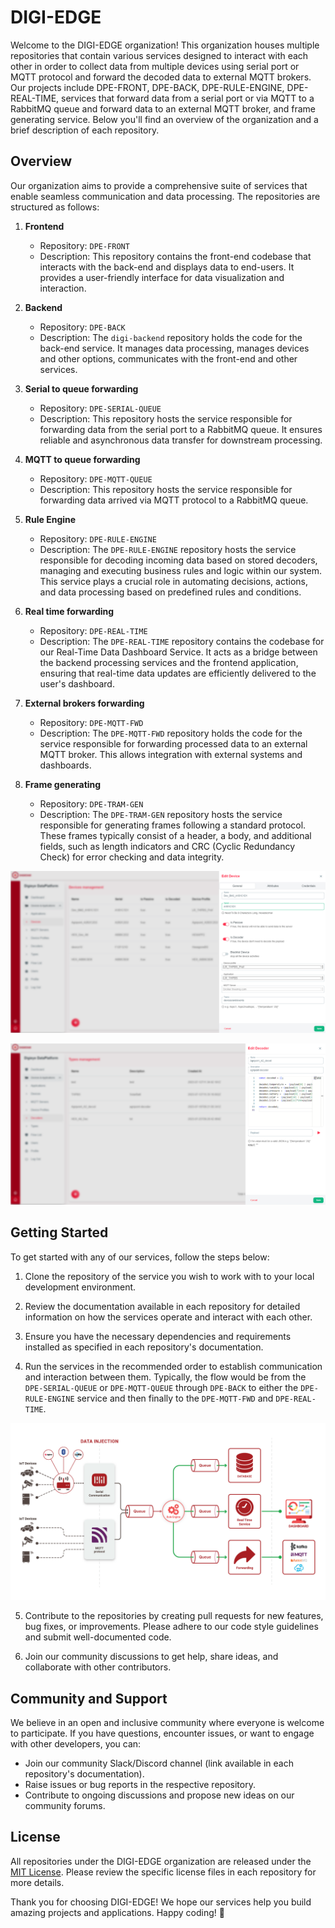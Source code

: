 # DIGI-EDGE

Welcome to the DIGI-EDGE organization! This organization houses multiple repositories that contain various services designed to interact with each other in order to collect data from multiple devices using serial port or MQTT protocol and forward the decoded data to external MQTT brokers. Our projects include DPE-FRONT, DPE-BACK, DPE-RULE-ENGINE, DPE-REAL-TIME, services that forward data from a serial port or via MQTT to a RabbitMQ queue and forward data to an external MQTT broker, and frame generating service. Below you'll find an overview of the organization and a brief description of each repository.

## Overview

Our organization aims to provide a comprehensive suite of services that enable seamless communication and data processing. The repositories are structured as follows:

1. **Frontend**
   - Repository: `DPE-FRONT`
   - Description: This repository contains the front-end codebase that interacts with the back-end and displays data to end-users. It provides a user-friendly interface for data visualization and interaction.

2. **Backend**
   - Repository: `DPE-BACK`
   - Description: The `digi-backend` repository holds the code for the back-end service. It manages data processing, manages devices and other options, communicates with the front-end and other services.

3. **Serial to queue forwarding**
   - Repository: `DPE-SERIAL-QUEUE`
   - Description: This repository hosts the service responsible for forwarding data from the serial port to a RabbitMQ queue. It ensures reliable and asynchronous data transfer for downstream processing.

4. **MQTT to queue forwarding**
   - Repository: `DPE-MQTT-QUEUE`
   - Description: This repository hosts the service responsible for forwarding data arrived via MQTT protocol to a RabbitMQ queue.

5. **Rule Engine**
   - Repository: `DPE-RULE-ENGINE`
   - Description: The `DPE-RULE-ENGINE` repository hosts the service responsible for decoding incoming data based on stored decoders, managing and executing business rules and logic within our system. This service plays a crucial role in automating decisions, actions, and data processing based on predefined rules and conditions.

6. **Real time forwarding**
   - Repository: `DPE-REAL-TIME`
   - Description: The `DPE-REAL-TIME` repository contains the codebase for our Real-Time Data Dashboard Service. It acts as a bridge between the backend processing services and the frontend application, ensuring that real-time data updates are efficiently delivered to the user's dashboard.

7. **External brokers forwarding**
   - Repository: `DPE-MQTT-FWD`
   - Description: The `DPE-MQTT-FWD` repository holds the code for the service responsible for forwarding processed data to an external MQTT broker. This allows integration with external systems and dashboards.

8. **Frame generating**
   - Repository: `DPE-TRAM-GEN`
   - Description: The `DPE-TRAM-GEN` repository hosts the service responsible for generating frames following a standard protocol. These frames typically consist of a header, a body, and additional fields, such as length indicators and CRC (Cyclic Redundancy Check) for error checking and data integrity.

![DIGI-EDGE Manage Device](https://github.com/DIGI-EDGE/.github/blob/main/profile/DIGIEDGE-MANAGE-DEVICE.PNG)

![DIGI-EDGE Manage Decoder](https://github.com/DIGI-EDGE/.github/blob/main/profile/DIGIEDGE-MANAGE-DECODER.PNG)

## Getting Started

To get started with any of our services, follow the steps below:

1. Clone the repository of the service you wish to work with to your local development environment.

2. Review the documentation available in each repository for detailed information on how the services operate and interact with each other.

3. Ensure you have the necessary dependencies and requirements installed as specified in each repository's documentation.

4. Run the services in the recommended order to establish communication and interaction between them. Typically, the flow would be from the `DPE-SERIAL-QUEUE` or `DPE-MQTT-QUEUE` through `DPE-BACK` to either the `DPE-RULE-ENGINE` service and then finally to the `DPE-MQTT-FWD` and `DPE-REAL-TIME`.

![DIGI-EDGE Schema Flow](https://github.com/DIGI-EDGE/.github/blob/main/profile/DIGIEDGE.png)

5. Contribute to the repositories by creating pull requests for new features, bug fixes, or improvements. Please adhere to our code style guidelines and submit well-documented code.

6. Join our community discussions to get help, share ideas, and collaborate with other contributors.

## Community and Support

We believe in an open and inclusive community where everyone is welcome to participate. If you have questions, encounter issues, or want to engage with other developers, you can:

- Join our community Slack/Discord channel (link available in each repository's documentation).
- Raise issues or bug reports in the respective repository.
- Contribute to ongoing discussions and propose new ideas on our community forums.

## License

All repositories under the DIGI-EDGE organization are released under the [MIT License](https://opensource.org/licenses/MIT). Please review the specific license files in each repository for more details.

Thank you for choosing DIGI-EDGE! We hope our services help you build amazing projects and applications. Happy coding! 🚀
